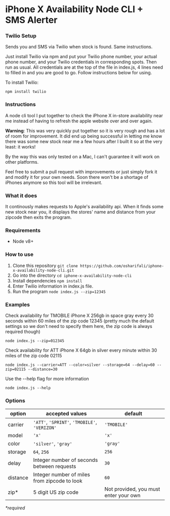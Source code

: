 # iPhone X Availability Node CLI + SMS Alerter

### Twilio Setup
Sends you and SMS via Twilio when stock is found. Same instructions.

Just install Twilio via npm and put your Twilio phone number, your actual phone number, and your Twilio credentials in corresponding spots. Then run as usual.
All credentials are at the top of the file in index.js, 4 lines need to filled in and you are good to go. Follow instructions below for using.

To install Twilio:
```
npm install twilio
```


### Instructions
A node cli tool I put together to check the iPhone X in-store availability near me instead of having to refresh the apple website over and over again.

**Warning**: This was very quickly put together so it is very rough and has a lot of room for improvement. It did end up being successful in letting me know there was some new stock near me a few hours after I built it so at the very least: it works!

By the way this was only tested on a Mac, I can't guarantee it will work on other platforms.

Feel free to submit a pull request with improvements or just simply fork it and modify it for your own needs. Soon there won't be a shortage of iPhones anymore so this tool will be irrelevant.

### What it does
It continously makes requests to Apple's availability api. When it finds some new stock near you, it displays the stores' name and distance from your zipcode then exits the program.

### Requirements
- Node v8+

### How to use

1. Clone this repository `git clone https://github.com/osharifali/iphone-x-availability-node-cli.git`
2. Go into the directory `cd iphone-x-availability-node-cli`
3. Install dependencies `npm install`
4. Enter Twilio information in index.js file. 
5. Run the program `node index.js --zip=12345`

### Examples

Check availability for TMOBILE iPhone X 256gb in space gray every 30 seconds within 60 miles of the zip code 12345 (pretty much the default settings so we don't need to specify them here, the zip code is always required though)
```
node index.js --zip=012345
```

Check availability for ATT iPhone X 64gb in silver every minute within 30 miles of the zip code 02115
```
node index.js --carrier=ATT --color=silver --storage=64 --delay=60 --zip=02115 --distance=30
```

Use the --help flag for more information
```
node index.js --help
```

### Options
| option   | accepted values                               | default                               |
| -------- | --------------------------------------------- | ------------------------------------- |
| carrier  | `'ATT'`, `'SPRINT'`, `'TMOBILE'`, `'VERIZON'` | `'TMOBILE'`                           |
| model    | `'x'`                                         | `'x'`                                 |
| color    | `'silver'`, `'gray'`                          | `'gray'`                              |
| storage  | `64`, `256`                                   | `256`                                 |
| delay    | Integer number of seconds between requests    | `30`                                  |
| distance | Integer number of miles from zipcode to look  | `60`                                  |
| zip*     | 5 digit US zip code                           | Not provided, you must enter your own |

*\*required*
